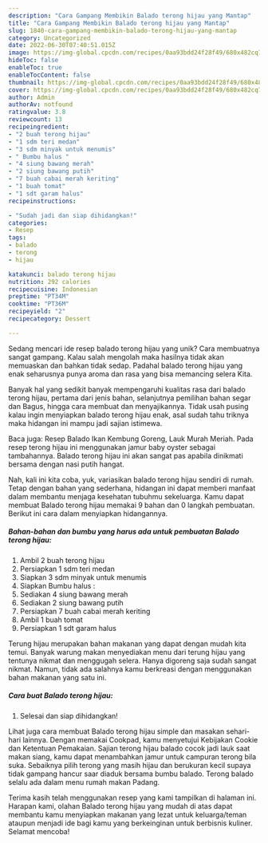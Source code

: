 ```yaml
---
description: "Cara Gampang Membikin Balado terong hijau yang Mantap"
title: "Cara Gampang Membikin Balado terong hijau yang Mantap"
slug: 1840-cara-gampang-membikin-balado-terong-hijau-yang-mantap
category: Uncategorized
date: 2022-06-30T07:40:51.015Z
image: https://img-global.cpcdn.com/recipes/0aa93bdd24f28f49/680x482cq70/balado-terong-hijau-foto-resep-utama.jpg
hideToc: false
enableToc: true
enableTocContent: false
thumbnail: https://img-global.cpcdn.com/recipes/0aa93bdd24f28f49/680x482cq70/balado-terong-hijau-foto-resep-utama.jpg
cover: https://img-global.cpcdn.com/recipes/0aa93bdd24f28f49/680x482cq70/balado-terong-hijau-foto-resep-utama.jpg
author: Admin
authorAv: notfound
ratingvalue: 3.8
reviewcount: 13
recipeingredient:
- "2 buah terong hijau"
- "1 sdm teri medan"
- "3 sdm minyak untuk menumis"
- " Bumbu halus "
- "4 siung bawang merah"
- "2 siung bawang putih"
- "7 buah cabai merah keriting"
- "1 buah tomat"
- "1 sdt garam halus"
recipeinstructions:

- "Sudah jadi dan siap dihidangkan!"
categories:
- Resep
tags:
- balado
- terong
- hijau

katakunci: balado terong hijau 
nutrition: 292 calories
recipecuisine: Indonesian
preptime: "PT34M"
cooktime: "PT36M"
recipeyield: "2"
recipecategory: Dessert

---
```





Sedang mencari ide resep balado terong hijau yang unik? Cara membuatnya sangat gampang. Kalau salah mengolah maka hasilnya tidak akan memuaskan dan bahkan tidak sedap. Padahal balado terong hijau yang enak seharusnya punya aroma dan rasa yang bisa memancing selera Kita.





Banyak hal yang sedikit banyak mempengaruhi kualitas rasa dari balado terong hijau, pertama dari jenis bahan, selanjutnya pemilihan bahan segar dan Bagus, hingga cara membuat dan menyajikannya. Tidak usah pusing kalau ingin menyiapkan balado terong hijau enak,      asal sudah tahu triknya maka hidangan ini mampu jadi sajian istimewa.














Baca juga: Resep Balado Ikan Kembung Goreng, Lauk Murah Meriah. Pada resep terong hijau ini menggunakan jamur baby oyster sebagai tambahannya. Balado terong hijau ini akan sangat pas apabila dinikmati bersama dengan nasi putih hangat.






Nah, kali ini kita coba, yuk, variasikan balado terong hijau sendiri di rumah. Tetap dengan bahan yang sederhana, hidangan ini dapat memberi manfaat dalam membantu menjaga kesehatan tubuhmu sekeluarga. Kamu dapat membuat Balado terong hijau memakai 9 bahan dan 0 langkah pembuatan. Berikut ini cara dalam menyiapkan hidangannya.

<!--inarticleads1-->

##### Bahan-bahan dan bumbu yang harus ada untuk pembuatan Balado terong hijau:

1. Ambil 2 buah terong hijau
1. Persiapkan 1 sdm teri medan
1. Siapkan 3 sdm minyak untuk menumis
1. Siapkan  Bumbu halus :
1. Sediakan 4 siung bawang merah
1. Sediakan 2 siung bawang putih
1. Persiapkan 7 buah cabai merah keriting
1. Ambil 1 buah tomat
1. Persiapkan 1 sdt garam halus


Terung hijau merupakan bahan makanan yang dapat dengan mudah kita temui. Banyak warung makan menyediakan menu dari terung hijau yang tentunya nikmat dan menggugah selera. Hanya digoreng saja sudah sangat nikmat. Namun, tidak ada salahnya kamu berkreasi dengan menggunakan bahan makanan yang satu ini. 

<!--inarticleads2-->

##### Cara buat Balado terong hijau:


1. Selesai dan siap dihidangkan!

Lihat juga cara membuat Balado terong hijau simple dan masakan sehari-hari lainnya. Dengan memakai Cookpad, kamu menyetujui Kebijakan Cookie dan Ketentuan Pemakaian. Sajian terong hijau balado cocok jadi lauk saat makan siang, kamu dapat menambahkan jamur untuk campuran terong bila suka. Sebaiknya pilih terong yang masih hijau dan berukuran kecil supaya tidak gampang hancur saar diaduk bersama bumbu balado. Terong balado selalu ada dalam menu rumah makan Padang. 

Terima kasih telah menggunakan resep yang kami tampilkan di halaman ini. Harapan kami, olahan Balado terong hijau yang mudah di atas dapat membantu kamu menyiapkan makanan yang lezat untuk keluarga/teman ataupun menjadi ide bagi kamu yang berkeinginan untuk berbisnis kuliner. Selamat mencoba!
